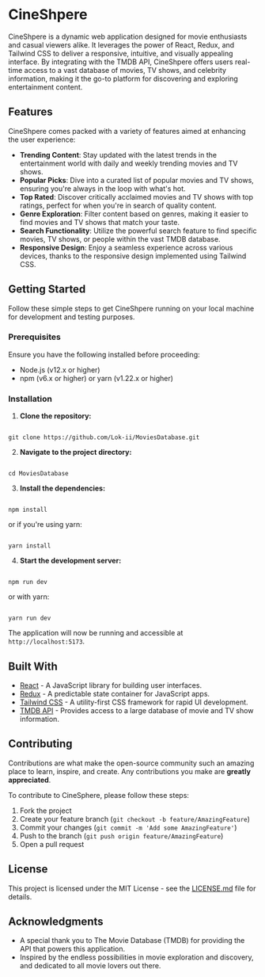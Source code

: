 # CineShpere

CineShpere is a dynamic web application designed for movie enthusiasts and casual viewers alike. It leverages the power of React, Redux, and Tailwind CSS to deliver a responsive, intuitive, and visually appealing interface. By integrating with the TMDB API, CineShpere offers users real-time access to a vast database of movies, TV shows, and celebrity information, making it the go-to platform for discovering and exploring entertainment content.

## Features

CineShpere comes packed with a variety of features aimed at enhancing the user experience:

- **Trending Content**: Stay updated with the latest trends in the entertainment world with daily and weekly trending movies and TV shows.
- **Popular Picks**: Dive into a curated list of popular movies and TV shows, ensuring you're always in the loop with what's hot.
- **Top Rated**: Discover critically acclaimed movies and TV shows with top ratings, perfect for when you're in search of quality content.
- **Genre Exploration**: Filter content based on genres, making it easier to find movies and TV shows that match your taste.
- **Search Functionality**: Utilize the powerful search feature to find specific movies, TV shows, or people within the vast TMDB database.
- **Responsive Design**: Enjoy a seamless experience across various devices, thanks to the responsive design implemented using Tailwind CSS.

## Getting Started

Follow these simple steps to get CineShpere running on your local machine for development and testing purposes.

### Prerequisites

Ensure you have the following installed before proceeding:
- Node.js (v12.x or higher)
- npm (v6.x or higher) or yarn (v1.22.x or higher)

### Installation

1. **Clone the repository:**


 ```

git clone https://github.com/Lok-ii/MoviesDatabase.git

 ```

2. **Navigate to the project directory:**


```

cd MoviesDatabase

```

3. **Install the dependencies:**


```

npm install

```

or if you're using yarn:

```

yarn install

```

4. **Start the development server:**


```

npm run dev

```

or with yarn:


 ```

yarn run dev

 ```


The application will now be running and accessible at `http://localhost:5173`.

## Built With

- [React](https://reactjs.org/) - A JavaScript library for building user interfaces.
- [Redux](https://redux.js.org/) - A predictable state container for JavaScript apps.
- [Tailwind CSS](https://tailwindcss.com/) - A utility-first CSS framework for rapid UI development.
- [TMDB API](https://www.themoviedb.org/documentation/api) - Provides access to a large database of movie and TV show information.

## Contributing

Contributions are what make the open-source community such an amazing place to learn, inspire, and create. Any contributions you make are **greatly appreciated**.

To contribute to CineSphere, please follow these steps:

1. Fork the project
2. Create your feature branch (`git checkout -b feature/AmazingFeature`)
3. Commit your changes (`git commit -m 'Add some AmazingFeature'`)
4. Push to the branch (`git push origin feature/AmazingFeature`)
5. Open a pull request

## License

This project is licensed under the MIT License - see the [LICENSE.md](LICENSE.md) file for details.

## Acknowledgments

- A special thank you to The Movie Database (TMDB) for providing the API that powers this application.
- Inspired by the endless possibilities in movie exploration and discovery, and dedicated to all movie lovers out there.